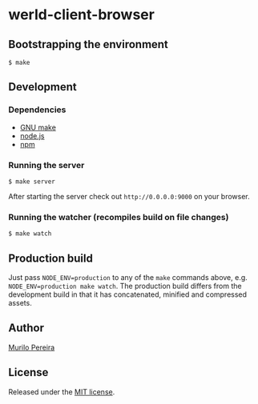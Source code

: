 # werld-client-browser

## Bootstrapping the environment
    $ make

## Development

### Dependencies
- [GNU make](http://www.gnu.org/software/make/manual/make.html)
- [node.js](http://nodejs.org/)
- [npm](http://npmjs.org/)

### Running the server
    $ make server

After starting the server check out `http://0.0.0.0:9000` on your browser.

### Running the watcher (recompiles build on file changes)
    $ make watch

## Production build
Just pass `NODE_ENV=production` to any of the `make` commands above, e.g.
`NODE_ENV=production make watch`. The production build differs from the
development build in that it has concatenated, minified and compressed assets.

## Author
   [Murilo Pereira](http://murilopereira.com)

## License
   Released under the [MIT license](https://github.com/mpereira/werld-client-browser/blob/master/LICENSE.md).
